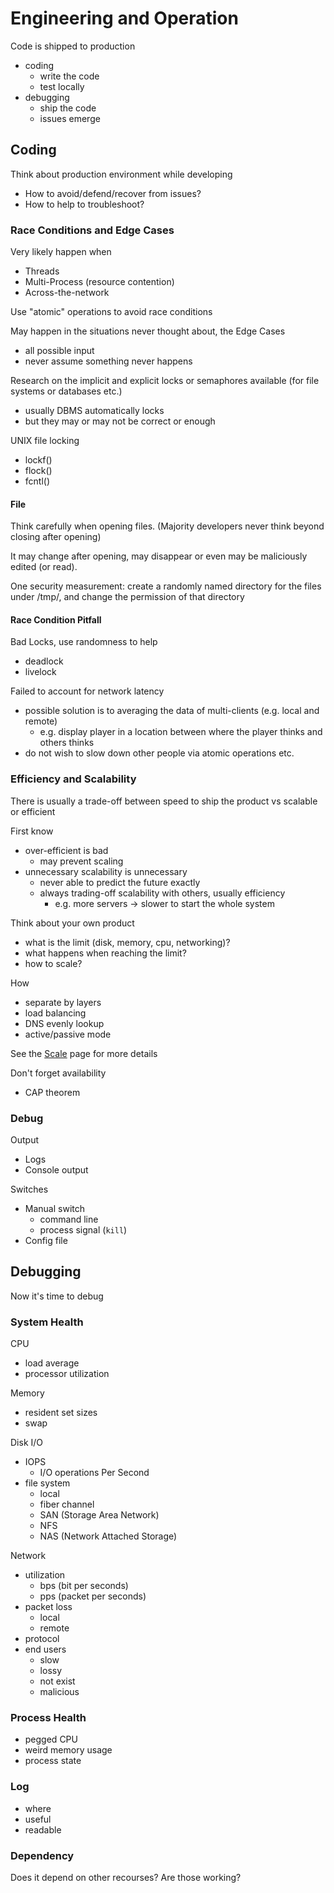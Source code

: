 # Engineering and Operation

Code is shipped to production

* coding
  * write the code
  * test locally
* debugging
  * ship the code
  * issues emerge

## Coding

Think about production environment while developing

* How to avoid/defend/recover from issues?
* How to help to troubleshoot?

### Race Conditions and Edge Cases

Very likely happen when

* Threads
* Multi-Process (resource contention)
* Across-the-network

Use "atomic" operations to avoid race conditions

May happen in the situations never thought about, the Edge Cases

* all possible input
* never assume something never happens

Research on the implicit and explicit locks or semaphores available (for file systems or databases etc.)

* usually DBMS automatically locks
* but they may or may not be correct or enough

UNIX file locking

* lockf()
* flock()
* fcntl()

#### File

Think carefully when opening files. (Majority developers never think beyond closing after opening)

It may change after opening, may disappear or even may be maliciously edited (or read).

One security measurement: create a randomly named directory for the files under /tmp/, and change the permission of that directory

#### Race Condition Pitfall

Bad Locks, use randomness to help

* deadlock
* livelock

Failed to account for network latency

* possible solution is to averaging the data of multi-clients (e.g. local and remote)
  * e.g. display player in a location between where the player thinks and others thinks
* do not wish to slow down other people via atomic operations etc.

### Efficiency and Scalability

There is usually a trade-off between speed to ship the product vs scalable or efficient

First know

* over-efficient is bad
  * may prevent scaling
* unnecessary scalability is unnecessary
  * never able to predict the future exactly
  * always trading-off scalability with others, usually efficiency
    * e.g. more servers -> slower to start the whole system

Think about your own product

* what is the limit (disk, memory, cpu, networking)?
* what happens when reaching the limit?
* how to scale?

How

* separate by layers
* load balancing
* DNS evenly lookup
* active/passive mode

See the [Scale](https://docs.snowme34.com/en/latest/reference/devops/scale.html) page for more details

Don't forget availability

* CAP theorem

### Debug

Output

* Logs
* Console output

Switches

* Manual switch
  * command line
  * process signal (`kill`)
* Config file

## Debugging

Now it's time to debug

### System Health

CPU

* load average
* processor utilization

Memory

* resident set sizes
* swap

Disk I/O

* IOPS
  * I/O operations Per Second
* file system
  * local
  * fiber channel
  * SAN (Storage Area Network)
  * NFS
  * NAS (Network Attached Storage)

Network

* utilization
  * bps (bit per seconds)
  * pps (packet per seconds)
* packet loss
  * local
  * remote
* protocol
* end users
  * slow
  * lossy
  * not exist
  * malicious

### Process Health

* pegged CPU
* weird memory usage
* process state

### Log

* where
* useful
* readable

### Dependency

Does it depend on other recourses? Are those working?
